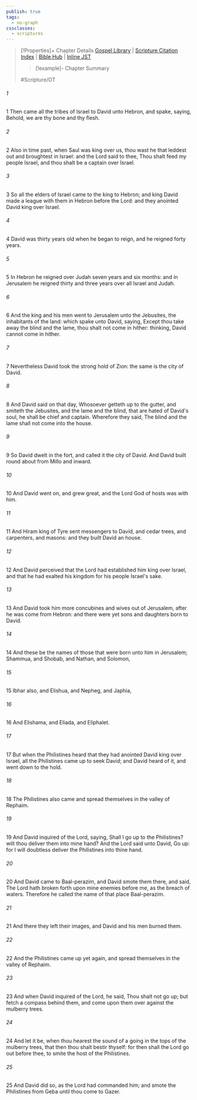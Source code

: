 ```yaml
---
publish: true
tags:
  - no-graph
cssclasses:
  - scriptures
---
```

>[!Properties]+ Chapter Details
>[Gospel Library](https://churchofjesuschrist.org/study/scriptures/ot/2-sam/5?lang=eng)    |    [Scripture Citation Index](https://scriptures.byu.edu/#06e05::c06e05)    |    [Bible Hub](https://biblehub.com/2_samuel/5.htm)    |    [Inline JST](https://scripturetoolbox.com/html/ic/2Samuel/5.html)
>>[!example]- Chapter Summary
>> 
> 
>
>#Scripture/OT
###### 1
1 Then came all the tribes of Israel to David unto Hebron, and spake, saying, Behold, we are thy bone and thy flesh.
###### 2
2 Also in time past, when Saul was king over us, thou wast he that leddest out and broughtest in Israel: and the Lord said to thee, Thou shalt feed my people Israel, and thou shalt be a captain over Israel.
###### 3
3 So all the elders of Israel came to the king to Hebron; and king David made a league with them in Hebron before the Lord: and they anointed David king over Israel.
###### 4
4 David was thirty years old when he began to reign, and he reigned forty years.
###### 5
5 In Hebron he reigned over Judah seven years and six months: and in Jerusalem he reigned thirty and three years over all Israel and Judah.
###### 6
6 And the king and his men went to Jerusalem unto the Jebusites, the inhabitants of the land: which spake unto David, saying, Except thou take away the blind and the lame, thou shalt not come in hither: thinking, David cannot come in hither.
###### 7
7 Nevertheless David took the strong hold of Zion: the same is the city of David.
###### 8
8 And David said on that day, Whosoever getteth up to the gutter, and smiteth the Jebusites, and the lame and the blind, that are hated of David's soul, he shall be chief and captain. Wherefore they said, The blind and the lame shall not come into the house.
###### 9
9 So David dwelt in the fort, and called it the city of David. And David built round about from Millo and inward.
###### 10
10 And David went on, and grew great, and the Lord God of hosts was with him.
###### 11
11 And Hiram king of Tyre sent messengers to David, and cedar trees, and carpenters, and masons: and they built David an house.
###### 12
12 And David perceived that the Lord had established him king over Israel, and that he had exalted his kingdom for his people Israel's sake.
###### 13
13 And David took him more concubines and wives out of Jerusalem, after he was come from Hebron: and there were yet sons and daughters born to David.
###### 14
14 And these be the names of those that were born unto him in Jerusalem; Shammua, and Shobab, and Nathan, and Solomon,
###### 15
15 Ibhar also, and Elishua, and Nepheg, and Japhia,
###### 16
16 And Elishama, and Eliada, and Eliphalet.
###### 17
17 But when the Philistines heard that they had anointed David king over Israel, all the Philistines came up to seek David; and David heard of it, and went down to the hold.
###### 18
18 The Philistines also came and spread themselves in the valley of Rephaim.
###### 19
19 And David inquired of the Lord, saying, Shall I go up to the Philistines? wilt thou deliver them into mine hand? And the Lord said unto David, Go up: for I will doubtless deliver the Philistines into thine hand.
###### 20
20 And David came to Baal-perazim, and David smote them there, and said, The Lord hath broken forth upon mine enemies before me, as the breach of waters. Therefore he called the name of that place Baal-perazim.
###### 21
21 And there they left their images, and David and his men burned them.
###### 22
22 And the Philistines came up yet again, and spread themselves in the valley of Rephaim.
###### 23
23 And when David inquired of the Lord, he said, Thou shalt not go up; but fetch a compass behind them, and come upon them over against the mulberry trees.
###### 24
24 And let it be, when thou hearest the sound of a going in the tops of the mulberry trees, that then thou shalt bestir thyself: for then shall the Lord go out before thee, to smite the host of the Philistines.
###### 25
25 And David did so, as the Lord had commanded him; and smote the Philistines from Geba until thou come to Gazer.
